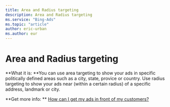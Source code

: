 ```yaml
---
title: Area and Radius targeting
description: Area and Radius targeting
ms.service: "Bing-Ads"
ms.topic: "article"
author: eric-urban
ms.author: eur
---
```


# Area and Radius targeting

**What it is: **You can use area targeting to show  your ads in specific politically defined areas such as a city, state, provice or country. Use radius targeting to show your ads near (within a certain radius) of a specific address, landmark or city.

**Get more info: **    [How can I get my ads in front of my customers?](../hlp_BA_CONC_Targeting.md)


